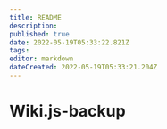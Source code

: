 ```yaml
---
title: README
description: 
published: true
date: 2022-05-19T05:33:22.821Z
tags: 
editor: markdown
dateCreated: 2022-05-19T05:33:21.204Z
---
```


# Wiki.js-backup
